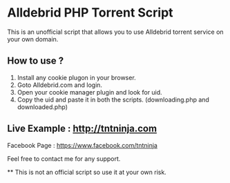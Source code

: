# Alldebrid PHP Torrent Script
This is an unofficial script that allows you to use Alldebrid torrent service on your own domain.

## How to use ?
1. Install any cookie plugon in your browser.
2. Goto Alldebrid.com and login.
3. Open your cookie manager plugin and look for uid.
4. Copy the uid and paste it in both the scripts. (downloading.php and downloaded.php)

## Live Example : http://tntninja.com
Facebook Page : https://www.facebook.com/tntninja

Feel free to contact me for any support.

** This is not an official script so use it at your own risk.


